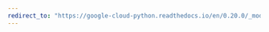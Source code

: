 ```yaml
---
redirect_to: "https://google-cloud-python.readthedocs.io/en/0.20.0/_modules/grpc/_channel.html"
---
```


